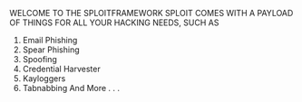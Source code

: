 
                                             
WELCOME TO THE SPLOITFRAMEWORK
SPLOIT COMES WITH A PAYLOAD OF THINGS
FOR ALL YOUR HACKING NEEDS, SUCH AS

1. Email Phishing
2. Spear Phishing
3. Spoofing
4. Credential Harvester
5. Kayloggers
6. Tabnabbing
And More . . .


                                 
